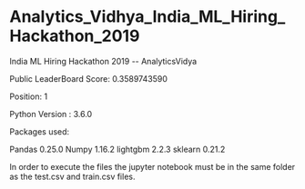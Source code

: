 # Analytics_Vidhya_India_ML_Hiring_Hackathon_2019
India ML Hiring Hackathon 2019 -- AnalyticsVidya

Public LeaderBoard Score: 0.3589743590

Position: 1

Python Version : 3.6.0

Packages used:

Pandas 0.25.0
Numpy 1.16.2
lightgbm 2.2.3
sklearn 0.21.2

In order to execute the files the jupyter notebook must be in the same folder as the test.csv and train.csv files.
